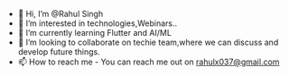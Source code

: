 - 👋 Hi, I’m @Rahul Singh
- 👀 I’m interested in technologies,Webinars..
- 🌱 I’m currently learning Flutter and AI/ML
- 💞️ I’m looking to collaborate on techie team,where we can discuss and develop future things.
- 📫 How to reach me - You can reach me out on rahulx037@gmail.com 

<!---
rahulx037/rahulx037 is a ✨ special ✨ repository because its `README.md` (this file) appears on your GitHub profile.
You can click the Preview link to take a look at your changes.
--->
